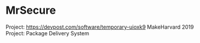 # MrSecure
Project: https://devpost.com/software/temporary-uioxk9
MakeHarvard 2019 Project: Package Delivery System
